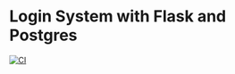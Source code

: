 # Login System with Flask and Postgres
[![CI](https://github.com/samanxsy/Watson_Translator/actions/workflows/CI.yaml/badge.svg)](https://github.com/samanxsy/postgres-user-login/actions/workflows/ci.yaml)